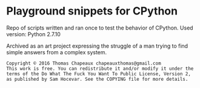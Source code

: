 # Playground snippets for CPython
Repo of scripts written and ran once to test the behavior of CPython. Used version: Python 2.7.10

Archived as an art project expressing the struggle of a man trying to find simple answers from a complex system.

    Copyright © 2016 Thomas Chapeaux chapeauxthomas@gmail.com
    This work is free. You can redistribute it and/or modify it under the
    terms of the Do What The Fuck You Want To Public License, Version 2,
    as published by Sam Hocevar. See the COPYING file for more details.
